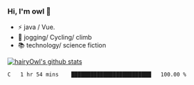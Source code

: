 ### Hi, I'm owl 👋

- ⚡ java / Vue.
- 🏃 jogging/ Cycling/ climb
- 📚 technology/ science fiction

[![hairyOwl's github stats](https://github-readme-stats.vercel.app/api?username=hairyOwl)]()

<!--START_SECTION:waka-->

```txt
C   1 hr 54 mins    █████████████████████████   100.00 %
```

<!--END_SECTION:waka-->
